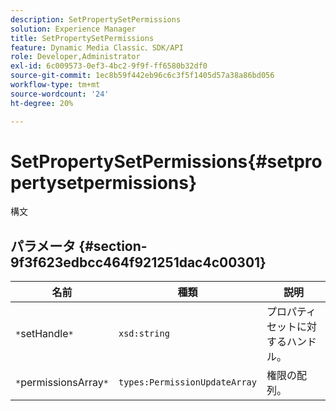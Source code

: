 ```yaml
---
description: SetPropertySetPermissions
solution: Experience Manager
title: SetPropertySetPermissions
feature: Dynamic Media Classic、SDK/API
role: Developer,Administrator
exl-id: 6c009573-0ef3-4bc2-9f9f-ff6580b32df0
source-git-commit: 1ec8b59f442eb96c6c3f5f1405d57a38a86bd056
workflow-type: tm+mt
source-wordcount: '24'
ht-degree: 20%

---
```


# SetPropertySetPermissions{#setpropertysetpermissions}

構文

## パラメータ {#section-9f3f623edbcc464f921251dac4c00301}

| 名前 | 種類 | 説明 |
|---|---|---|
| `*`setHandle`*` | `xsd:string` | プロパティセットに対するハンドル。 |
| `*`permissionsArray`*` | `types:PermissionUpdateArray` | 権限の配列。 |
